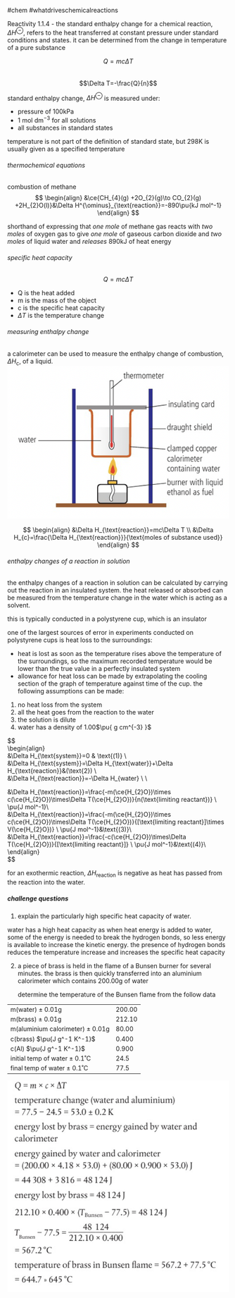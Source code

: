 #chem #whatdriveschemicalreactions  
  
Reactivity 1.1.4 - the standard enthalpy change for a chemical reaction, $\Delta H^{\ominus}$, refers to the heat transferred at constant pressure under standard conditions and states. it can be determined from the change in temperature of a pure substance  
  
$$Q=mc\Delta T$$  
$$\Delta T=-\frac{Q}{n}$$  
  
standard enthalpy change, $\Delta H^{\ominus}$ is measured under:  
- pressure of 100$\text{kPa}$  
- 1 $\text{mol dm}^{-3}$ for all solutions  
- all substances in standard states  
  
temperature is not part of the definition of standard state, but 298$\text{K}$ is usually given as a specified temperature  
  
###### thermochemical equations  
combustion of methane  
$$  
\begin{align}  
&\ce{CH_{4}(g) +2O_{2}(g)\to CO_{2}(g) +2H_{2}O(l)}&\Delta H^{\ominus}_{\text{reaction}}=-890\pu{kJ mol^-1}  
\end{align}  
$$  
  
shorthand of expressing that *one mole* of methane gas reacts with *two moles* of oxygen gas to give *one mole* of gaseous carbon dioxide and *two moles* of liquid water and *releases* 890$\text{kJ}$ of heat energy  
  
###### specific heat capacity  
$$Q=mc\Delta T$$  
  
- Q is the heat added  
- m is the mass of the object  
- c is the specific heat capacity  
- $\Delta T$ is the temperature change  
  
###### measuring enthalpy change  
a calorimeter can be used to measure the enthalpy change of combustion, $\Delta H_{\text{c}}$, of a liquid.   
![calorimeter setup.png](Media/2%20Reactivity/2.1/1%20enthalpy/calorimeter%20setup.png)  
  
$$  
\begin{align}  
&\Delta H_{\text{reaction}}=mc\Delta T \\  
&\Delta H_{c}=\frac{\Delta H_{\text{reaction}}}{\text{moles of substance used}}  
\end{align}  
$$  
  
###### enthalpy changes of a reaction in solution  
the enthalpy changes of a reaction in solution can be calculated by carrying out the reaction in an insulated system. the heat released or absorbed can be measured from the temperature change in the water which is acting as a solvent.  
  
this is typically conducted in a polystyrene cup, which is an insulator  
  
one of the largest sources of error in experiments conducted on polystyrene cups is heat loss to the surroundings:  
- heat is lost as soon as the temperature rises above the temperature of the surroundings, so the maximum recorded temperature would be lower than the true value in a perfectly insulated system  
- allowance for heat loss can be made by extrapolating the cooling section of the graph of temperature against time of the cup. the following assumptions can be made:  
  
1. no heat loss from the system  
2. all the heat goes from the reaction to the water  
3. the solution is dilute  
4. water has a density of 1.00$\pu{ g cm^{-3} }$  
  
$$  
\begin{align}  
&\Delta H_{\text{system}}=0 & \text{(1)} \\  
&\Delta H_{\text{system}}=\Delta H_{\text{water}}+\Delta H_{\text{reaction}}&(\text{2}) \\  
&\Delta H_{\text{reaction}}=-\Delta H_{water} \\ \\  
  
&\Delta H_{\text{reaction}}=\frac{-m(\ce{H_{2}O})\times c(\ce{H_{2}O})\times\Delta T(\ce{H_{2}O})}{n(\text{limiting reactant})} \ \pu{J mol^-1}\\   
&\Delta H_{\text{reaction}}=\frac{-m(\ce{H_{2}O})\times c(\ce{H_{2}O})\times\Delta T(\ce{H_{2}O})}{[\text{limiting reactant}]\times V(\ce{H_{2}O})} \ \pu{J mol^-1}&\text{(3)}\\  
&\Delta H_{\text{reaction}}=\frac{-c(\ce{H_{2}O})\times\Delta T(\ce{H_{2}O})}{[\text{limiting reactant}]} \ \pu{J mol^-1}&\text{(4)}\\  
\end{align}  
$$  
  
for an exothermic reaction, $\Delta H_{\text{reaction}}$ is negative as heat has passed from the reaction into the water.  
  
##### challenge questions  
1. explain the particularly high specific heat capacity of water.  
  
water has a high heat capacity as when heat energy is added to water, some of the energy is needed to break the hydrogen bonds, so less energy is available to increase the kinetic energy. the presence of hydrogen bonds reduces the temperature increase and increases the specific heat capacity  
  
2. a piece of brass is held in the flame of a Bunsen burner for several minutes. the brass is then quickly transferred into an aluminium calorimeter which contains 200.00g of water  
  
	determine the temperature of the Bunsen flame from the follow data  
  
|                                      |        |  
| ------------------------------------ | ------ |  
| m(water) $\pm$ 0.01g                 | 200.00 |  
| m(brass) $\pm$ 0.01g                 | 212.10 |  
| m(aluminium calorimeter) $\pm$ 0.01g | 80.00  |  
| c(brass) $\pu{J g^-1 K^-1}$          | 0.400  |  
| c(Al) $\pu{J g^-1 K^-1}$             | 0.900  |  
| initial temp of water $\pm$ 0.1˚C    | 24.5   |  
| final temp of water $\pm$ 0.1˚C      | 77.5   |  
  
![measuring enthalpy change challenge q.png](Media/2%20Reactivity/2.1/1%20enthalpy/measuring%20enthalpy%20change%20challenge%20q.png)